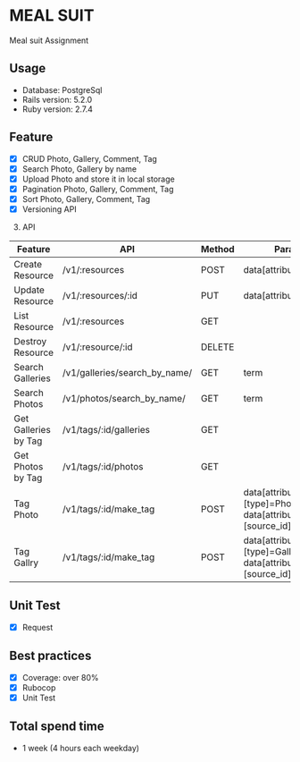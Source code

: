# MEAL SUIT
Meal suit Assignment
## Usage

- Database: PostgreSql
- Rails version: 5.2.0
- Ruby version: 2.7.4

## Feature
- [X] CRUD Photo, Gallery, Comment, Tag
- [X] Search Photo, Gallery by name
- [X] Upload Photo and store it in local storage
- [X] Pagination Photo, Gallery, Comment, Tag
- [X] Sort Photo, Gallery, Comment, Tag
- [X] Versioning API

3. API

| Feature       | API           | Method        | Params        | Headers       |
| ------------- | ------------- | ------------- | ------------- | ------------- |
| Create Resource         | /v1/:resources  | POST  | data[attributes][:field] |   |
| Update Resource         | /v1/:resources/:id  | PUT  | data[attributes][:field] |   |
| List Resource         | /v1/:resources  | GET  |  |   |
| Destroy Resource         | /v1/:resource/:id  | DELETE  | |   |
| Search Galleries         | /v1/galleries/search_by_name/  | GET  | term |   |
| Search Photos         | /v1/photos/search_by_name/  | GET  | term |   |
| Get Galleries by Tag         | /v1/tags/:id/galleries  | GET  | |   |
| Get Photos by Tag        | /v1/tags/:id/photos  | GET  |  |   |
| Tag Photo       | /v1/tags/:id/make_tag  | POST  | data[attributes][type]=Photo, data[attributes][source_id]=source_id |   |
| Tag Gallry       | /v1/tags/:id/make_tag  | POST  | data[attributes][type]=Gallery, data[attributes][source_id]=source_id |   |


## Unit Test
  - [X] Request

## Best practices
  - [X] Coverage: over 80%
  - [X] Rubocop
  - [X] Unit Test
 ## Total spend time
  - 1 week (4 hours each weekday)

